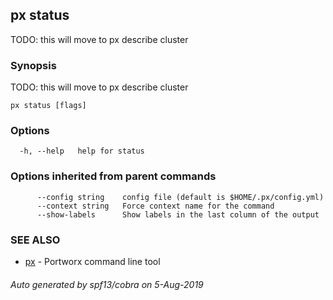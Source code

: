 ## px status

TODO: this will move to px describe cluster

### Synopsis

TODO: this will move to px describe cluster

```
px status [flags]
```

### Options

```
  -h, --help   help for status
```

### Options inherited from parent commands

```
      --config string    config file (default is $HOME/.px/config.yml)
      --context string   Force context name for the command
      --show-labels      Show labels in the last column of the output
```

### SEE ALSO

* [px](px.md)	 - Portworx command line tool

###### Auto generated by spf13/cobra on 5-Aug-2019
